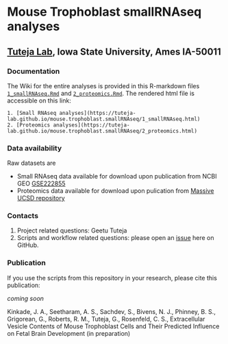 # Mouse Trophoblast smallRNAseq analyses

## [Tuteja Lab](https://www.tutejalab.org), Iowa State University, Ames IA-50011

### Documentation

The Wiki for the entire analyses is provided in this R-markdown files [`1_smallRNAseq.Rmd`](1_smallRNAseq.Rmd) and [`2_proteomics.Rmd`](2_proteomics.Rmd). The rendered html file is accessible on this link:

	1. [Small RNAseq analyses](https://tuteja-lab.github.io/mouse.trophoblast.smallRNAseq/1_smallRNAseq.html)
	2. [Proteomics analyses](https://tuteja-lab.github.io/mouse.trophoblast.smallRNAseq/2_proteomics.html)

### Data availability

Raw datasets are 

* Small RNAseq data available for download upon publication from NCBI GEO [GSE222855](https://www.ncbi.nlm.nih.gov/geo/query/acc.cgi?acc=GSE222855)
* Proteomics data available for download upon pulication from [Massive UCSD repository](http://massive.ucsd.edu/ProteoSAFe/status.jsp?task=35b93125f20f40ebbae166e5f8657860)


### Contacts
1. Project related questions: Geetu Tuteja
2. Scripts and workflow related questions: please open an [issue](https://github.com/Tuteja-Lab/mouse.trophoblast.smallRNAseq/issues/new) here on GitHub.


### Publication

If you use the scripts from this repository in your research, please cite this publication:

_coming soon_

Kinkade, J. A., Seetharam, A. S., Sachdev, S., Bivens, N. J., Phinney, B. S., Grigorean, G., Roberts, R. M., Tuteja, G., Rosenfeld, C. S., Extracellular Vesicle Contents of Mouse Trophoblast Cells and Their Predicted Influence on Fetal Brain Development (in preparation)



